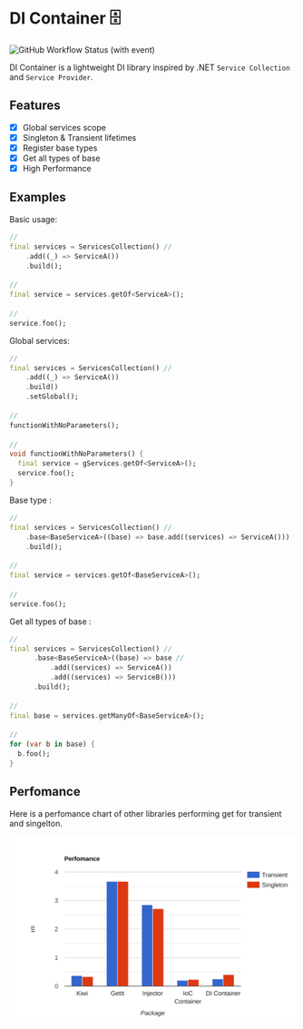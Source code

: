 # DI Container 🗄️

![GitHub Workflow Status (with event)](https://img.shields.io/github/actions/workflow/status/yoeden/dart_di_container/dart.yml)

DI Container is a lightweight DI library inspired by .NET `Service Collection` and `Service Provider`.

## Features

- [X] Global services scope
- [X] Singleton & Transient lifetimes
- [X] Register base types
- [X] Get all types of base
- [X] High Performance

## Examples

Basic usage: 
```dart
//
final services = ServicesCollection() //
    .add((_) => ServiceA())
    .build();

//
final service = services.getOf<ServiceA>();

//
service.foo();
```

Global services: 
```dart
//
final services = ServicesCollection() //
    .add((_) => ServiceA())
    .build()
    .setGlobal();

//
functionWithNoParameters();

//
void functionWithNoParameters() {
  final service = gServices.getOf<ServiceA>();
  service.foo();
}

```

Base type : 

```dart
//
final services = ServicesCollection() //
    .base<BaseServiceA>((base) => base.add((services) => ServiceA()))
    .build();

//
final service = services.getOf<BaseServiceA>();

//
service.foo();
```

Get all types of base : 

```dart
//
final services = ServicesCollection() //
      .base<BaseServiceA>((base) => base //
          .add((services) => ServiceA())
          .add((services) => ServiceB()))
      .build();

//
final base = services.getManyOf<BaseServiceA>();

//
for (var b in base) {
  b.foo();
}
```

## Perfomance

Here is a perfomance chart of other libraries performing get for transient and singelton.

![Alt text](bar-graph.svg)
